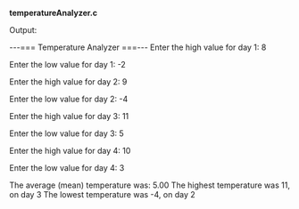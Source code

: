 
**temperatureAnalyzer.c**



Output:

---=== Temperature Analyzer ===---
Enter the high value for day 1: 8

Enter the low value for day 1: -2

Enter the high value for day 2: 9

Enter the low value for day 2: -4

Enter the high value for day 3: 11

Enter the low value for day 3: 5

Enter the high value for day 4: 10

Enter the low value for day 4: 3

The average (mean) temperature was: 5.00
The highest temperature was 11, on day 3
The lowest temperature was -4, on day 2
